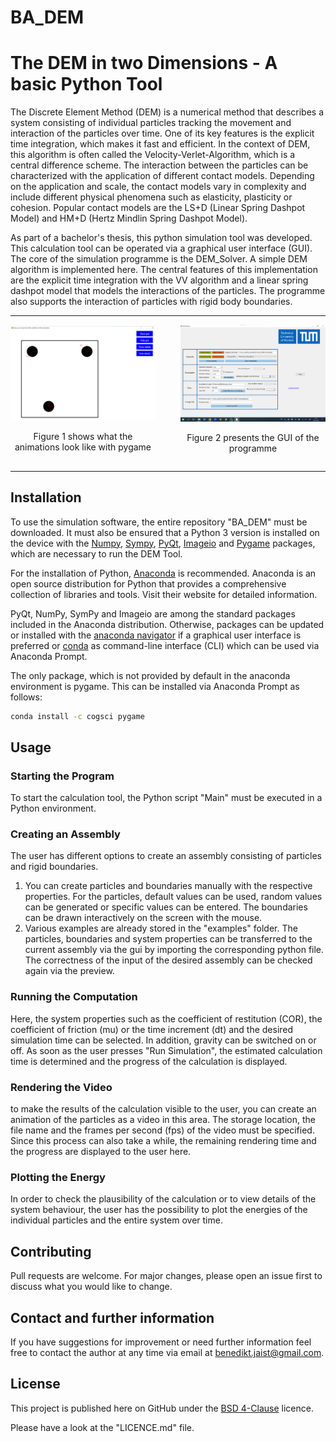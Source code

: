 # BA_DEM

# The DEM in two Dimensions - A basic Python Tool
The Discrete Element Method (DEM) is a numerical method that describes a system consisting of individual particles 
tracking the movement and interaction of the particles over time. One of its key features is the explicit 
time integration, which makes it fast and efficient. In the context of DEM, this algorithm is often called the 
Velocity-Verlet-Algorithm, which is a central difference scheme. The interaction between the particles can be 
characterized with the application of different contact models. Depending on the application and scale, the 
contact models vary in complexity and include different physical phenomena such as elasticity, plasticity or cohesion. 
Popular contact models are the LS+D (Linear Spring Dashpot Model) and HM+D (Hertz Mindlin Spring Dashpot Model). 

As part of a bachelor's thesis, this python simulation tool was developed. This calculation tool can be operated 
via a graphical user interface (GUI). The core of the simulation programme is the DEM_Solver. A simple DEM algorithm is implemented here. 
The central features of this implementation are the explicit time integration with the VV algorithm and a 
linear spring dashpot model that models the interactions of the particles. The programme also supports the interaction 
of particles with rigid body boundaries. 

---

<div style="display:flex;justify-content:center;align-items:center;">
  <div style="flex:1;padding-right:20px;">
    <img src="/images/animation_screenshot.png" alt="Image 1" style="width:100%;">
    <p align="center">Figure 1 shows what the animations look like with pygame</p>
  </div>
  <div style="flex:1;padding-left:20px;">
    <img src="images/gui_screenshot.png" alt="Image 2" style="width:100%;">
    <p align="center">Figure 2 presents the GUI of the programme</p>
  </div>
</div>

---



## Installation
To use the simulation software, the entire repository "BA_DEM" must be downloaded. It must also be ensured that a 
Python 3 version is installed on the device with the [Numpy](https://numpy.org/), [Sympy](https://www.sympy.org/en/index.html), [PyQt](https://doc.qt.io/qtforpython/), [Imageio](https://imageio.readthedocs.io/en/stable/) and [Pygame](https://www.pygame.org/news) packages, which are necessary to run the DEM Tool. 

For the installation of Python, [Anaconda](https://www.anaconda.com/) is recommended. Anaconda is an open source distribution for Python 
that provides a comprehensive collection of libraries and tools. Visit their website for detailed information. 

PyQt, NumPy, SymPy and Imageio are among the standard packages included in the Anaconda distribution.
Otherwise, packages can be updated or installed with the [anaconda navigator](https://docs.anaconda.com/navigator/index.html) 
if a graphical user interface is preferred or [conda](https://conda.io/projects/conda/en/latest/user-guide/getting-started.html) 
as command-line interface (CLI) which can be used via Anaconda Prompt. 

The only package, which is not provided by default in the anaconda environment is pygame. This can be installed via Anaconda Prompt as follows:
```bash
conda install -c cogsci pygame
```

## Usage
### Starting the Program
To start the calculation tool, the Python script "Main" must be executed in a Python environment. 
### Creating an Assembly
The user has different options to create an assembly consisting of particles and rigid boundaries.
1. You can create particles and boundaries manually with the respective properties. For the particles, default values can 
be used, random values can be generated or specific values can be entered. The boundaries can be drawn interactively on the screen with the mouse.
2. Various examples are already stored in the "examples" folder. The particles, boundaries and system properties can be 
transferred to the current assembly via the gui by importing the corresponding python file. 
The correctness of the input of the desired assembly can be checked again via the preview. 
### Running the Computation
Here, the system properties such as the coefficient of restitution (COR), the coefficient of friction (mu) or 
the time increment (dt) and the desired simulation time can be selected. In addition, gravity can be switched on or off. 
As soon as the user presses "Run Simulation", the estimated calculation time is determined and the progress of the calculation is displayed. 
### Rendering the Video
to make the results of the calculation visible to the user, you can create an animation of the particles as a video in this area. 
The storage location, the file name and the frames per second (fps) of the video must be specified. Since this process can 
also take a while, the remaining rendering time and the progress are displayed to the user here. 
### Plotting the Energy 
In order to check the plausibility of the calculation or to view details of the system behaviour, the user has the possibility 
to plot the energies of the individual particles and the entire system over time.
## Contributing
Pull requests are welcome. For major changes, please open an issue first
to discuss what you would like to change.

## Contact and further information
If you have suggestions for improvement or need further information feel free to contact the author at any time via email at 
[benedikt.jaist@gmail.com](mailto:benedikt.jaist@gmail.com?subject=DEM%20Simulation%20Tool).

## License
This project is published here on GitHub under the [BSD 4-Clause](https://spdx.org/licenses/BSD-4-Clause.html) licence. 

Please have a look at the "LICENCE.md" file. 
